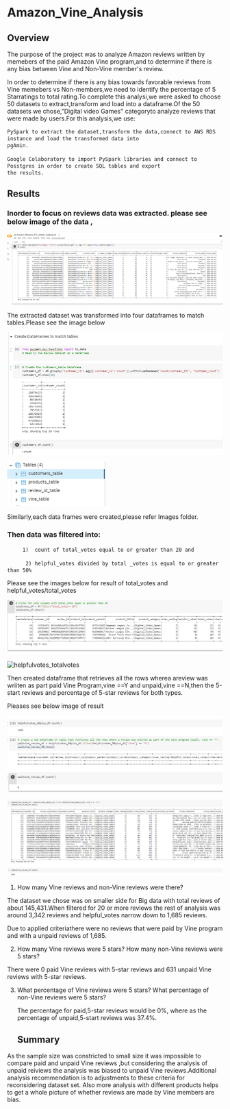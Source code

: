 # Amazon_Vine_Analysis

## Overview

 The purpose of the project was to analyze Amazon reviews written by memebers of the paid Amazon Vine program,and to     determine if there is any bias between Vine and Non-Vine member's review.

 In order to determine if there is any bias towards favorable reviews from Vine memebers vs Non-members,we need to      identify the percentage of 5 Starratings to total rating.To complete this analysi,we were asked to choose 50       datasets  to extract,transform and load into a dataframe.Of the 50 datasets we chose,"Digital video Games" categoryto  analyze reviews that were made by users.For this analysis,we use:

    PySpark to extract the dataset,transform the data,connect to AWS RDS instance and load the transformed data into
    pgAmin.
    
    Google Colaboratory to import PySpark libraries and connect to Posstgres in order to create SQL tables and export
    the results.
    
    
   ## Results
   
  ### Inorder to focus on reviews data was extracted. please see below image of the data ,
   
   ![Amazon_data_deliverable_1.png](Images/Amazon_data_deliverable_1.png)
   
   The extracted dataset was transformed into four dataframes to match tables.Please see the image below
   
   ![customer_table_deliverable_1.png](Images/customer_table_deliverable_1.png)

   ![pg_admin_tables_deliverable_1.png](Images/pg_admin_tables_deliverable_1.png)
   
   Similarly,each data frames were created,please refer Images folder.
   
   ### Then data was filtered into:
    
         1)  count of total_votes equal to or greater than 20 and
         
          2) helpful_votes divided by total _votes is equal to or greater than 50%
         
  Please see the images below for  result of total_votes and helpful_votes/total_votes 
  
  
  
  ![total_votes_filter20_deli_2.png](Images/total_votes_filter20_deli_2.png)
    
     
 ![helpfulvotes_totalvotes](https://user-images.githubusercontent.com/92768044/159162729-3e7dafda-f049-4797-ac9d-22a4007f5814.png)
 
 Then created dataframe that retrieves all the rows wherea areview was wriiten as part paid Vine Program,vine ==Y and unpaid,vine ==N,then the 5-start reviews and percentage of 5-star reviews for both types.
 
 Pleases see below image of result
 
 
 ![paidvine_review_deliverable_2.png](Images/paidvine_review_deliverable_2.png)
 
 
 ![unpaid_review.png](Images/unpaid_review.png)
 
 
1) How many Vine reviews and non-Vine reviews were there?

The dataset we chose was on smaller side for Big data with total reviews of about 145,431.When filtered for 20 or more  reviews the rest of analysis was around 3,342 reviews and helpful_votes narrow down to 1,685 reviews.

Due to applied criteriathere were no reviews that were paid by Vine program and with a unpaid reviews of 1,685.

 
2) How many Vine reviews were 5 stars? How many non-Vine reviews were 5 stars?

  There were 0 paid Vine reviews with 5-star reviews and 631 unpaid Vine reviews with 5-star reviews.

3) What percentage of Vine reviews were 5 stars? What percentage of non-Vine reviews were 5 stars?

   The percentage for paid,5-star reviews would be 0%, where as the percentage of unpaid,5-start reviews was 37.4%.
   
   ## Summary
   
As the sample size was constricted to small size it was impossible to compare paid and unpaid Vine reviews ,but considering the analysis of unpaid reiviews the analysis was biased to unpaid Vine reviews.Additional analysis recommendation is to adjustments to these criteria for reconsidering dataset set. Also more analysis with different products  helps to get a whole picture  of whether reviews are made by Vine members are bias.
 
 

      
     
     
   
   
   
   
   
   
